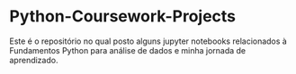 # Python-Coursework-Projects
Este é o repositório no qual posto alguns  jupyter notebooks relacionados à Fundamentos Python para análise de dados e minha jornada de aprendizado.
